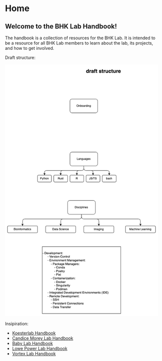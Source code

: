 # Home

## Welcome to the BHK Lab Handbook!

The handbook is a collection of resources for the BHK Lab. It is intended to be a resource for all BHK Lab members to learn about the lab, its projects, and how to get involved.


Draft structure:

![alttext](diagrams/handbook_overview.drawio.png)

Insipiration: 

  - [Koesterlab Handbook](https://koesterlab.github.io/data-science-for-bioinfo/)
  - [Candice Morey Lab Handbook](https://ccmorey.github.io/labHandbook/)
  - [Baby Lab Handbook](https://mcmaster-baby-lab.github.io/handbook/)
  - [Lowe Power Lab Handbook](https://github.com/lowepowerlab/lab_handbook) 
  - [Vortex Lab Handbook](https://github.com/uw-vortex/VORTEX-handbook)
